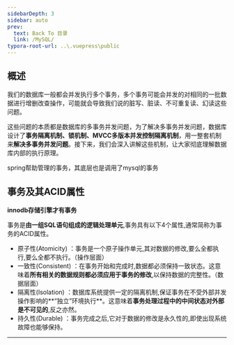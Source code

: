 ```yaml
---
sidebarDepth: 3
sidebar: auto
prev:
  text: Back To 目录
  link: /MySQL/
typora-root-url: ..\.vuepress\public
---
```


## 概述

我们的数据库一般都会并发执行多个事务，多个事务可能会并发的对相同的一批数据进行增删改查操作，可能就会导致我们说的脏写、脏读、不可重复读、幻读这些问题。

这些问题的本质都是数据库的多事务并发问题，为了解决多事务并发问题，数据库设计了**事务隔离机制、锁机制、MVCC多版本并发控制隔离机制**，用一整套机制来**解决多事务并发问题**。接下来，我们会深入讲解这些机制，让大家彻底理解数据库内部的执行原理。

spring帮助管理的事务，其底层也是调用了mysql的事务



## 事务及其ACID属性

**innodb存储引擎才有事务**

事务是**由一组SQL语句组成的逻辑处理单元**,事务具有以下4个属性,通常简称为事务的ACID属性。

- 原子性(Atomicity) ：事务是一个原子操作单元,其对数据的修改,要么全都执行,要么全都不执行。（操作层面）
- 一致性(Consistent) ：在事务开始和完成时,数据都必须保持一致状态。这意味着**所有相关的数据规则都必须应用于事务的修改**,以保持数据的完整性。（数据层面）
- 隔离性(Isolation) ：数据库系统提供一定的隔离机制,保证事务在不受外部并发操作影响的**“独立”环境执行**。这意味着**事务处理过程中的中间状态对外部是不可见的**,反之亦然。
- 持久性(Durable) ：事务完成之后,它对于数据的修改是永久性的,即使出现系统故障也能够保持。

--------

